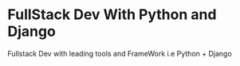 # FullStack Dev With Python and Django
 Fullstack Dev with leading tools and FrameWork i.e Python + Django

